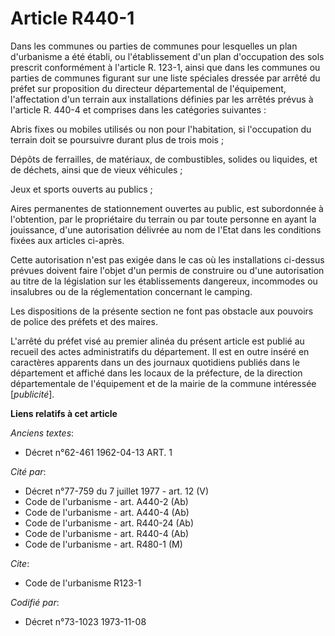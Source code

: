 # Article R440-1

Dans les communes ou parties de communes pour lesquelles un plan d'urbanisme a été établi, ou l'établissement d'un plan
d'occupation des sols prescrit conformément à l'article R. 123-1, ainsi que dans les communes ou parties de communes figurant
sur une liste spéciales dressée par arrêté du préfet sur proposition du directeur départemental de l'équipement,
l'affectation d'un terrain aux installations définies par les arrêtés prévus à l'article R. 440-4 et comprises dans les
catégories suivantes :

Abris fixes ou mobiles utilisés ou non pour l'habitation, si l'occupation du terrain doit se poursuivre durant plus de trois
mois ;

Dépôts de ferrailles, de matériaux, de combustibles, solides ou liquides, et de déchets, ainsi que de vieux véhicules ;

Jeux et sports ouverts au publics ;

Aires permanentes de stationnement ouvertes au public, est subordonnée à l'obtention, par le propriétaire du terrain ou par
toute personne en ayant la jouissance, d'une autorisation délivrée au nom de l'Etat dans les conditions fixées aux articles
ci-après.

Cette autorisation n'est pas exigée dans le cas où les installations ci-dessus prévues doivent faire l'objet d'un permis de
construire ou d'une autorisation au titre de la législation sur les établissements dangereux, incommodes ou insalubres ou de
la réglementation concernant le camping.

Les dispositions de la présente section ne font pas obstacle aux pouvoirs de police des préfets et des maires.

L'arrêté du préfet visé au premier alinéa du présent article est publié au recueil des actes administratifs du département.
Il est en outre inséré en caractères apparents dans un des journaux quotidiens publiés dans le département et affiché dans
les locaux de la préfecture, de la direction départementale de l'équipement et de la mairie de la commune intéressée
[*publicité*].

**Liens relatifs à cet article**

_Anciens textes_:

  - Décret n°62-461 1962-04-13 ART. 1

_Cité par_:

  - Décret n°77-759 du 7 juillet 1977 - art. 12 (V)
  - Code de l'urbanisme - art. A440-2 (Ab)
  - Code de l'urbanisme - art. A440-4 (Ab)
  - Code de l'urbanisme - art. R440-24 (Ab)
  - Code de l'urbanisme - art. R440-4 (Ab)
  - Code de l'urbanisme - art. R480-1 (M)

_Cite_:

  - Code de l'urbanisme R123-1

_Codifié par_:

  - Décret n°73-1023 1973-11-08
